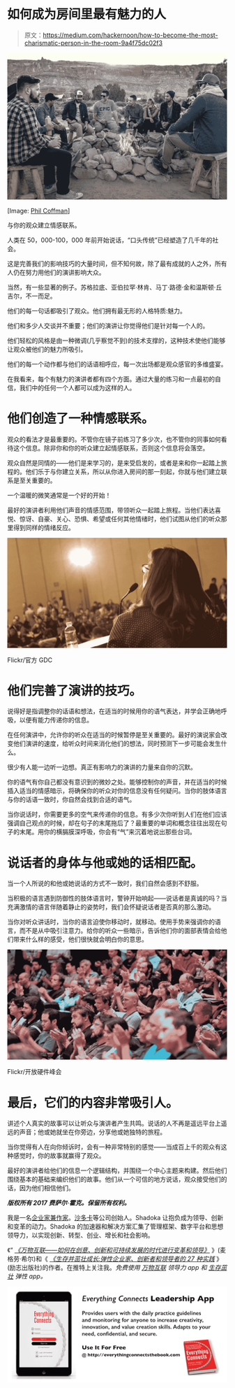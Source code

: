 # 如何成为房间里最有魅力的人

> 原文：<https://medium.com/hackernoon/how-to-become-the-most-charismatic-person-in-the-room-9a4f75dc02f3>

![](img/0ec5afe67fc7b4475638d99effe636c8.png)

[Image: [Phil Coffman](https://unsplash.com/@philcoffman)]

与你的观众建立情感联系。

人类在 50，000-100，000 年前开始说话，“口头传统”已经塑造了几千年的社会。

这是完善我们的影响技巧的大量时间，但不知何故，除了最有成就的人之外，所有人仍在努力用他们的演讲影响大众。

当然，有一些显著的例子。苏格拉底、亚伯拉罕·林肯、马丁·路德·金和温斯顿·丘吉尔，不一而足。

他们的每一句话都吸引了观众。他们拥有最无形的人格特质:魅力。

他们和多少人交谈并不重要；他们的演讲让你觉得他们是针对每一个人的。

他们轻松的风格是由一种微调(几乎察觉不到)的技术支撑的，这种技术使他们能够让观众被他们的魅力所吸引。

他们的每一个动作都与他们的话语相呼应，每一次出场都是观众感官的多维盛宴。

在我看来，每个有魅力的演讲者都有四个方面。通过大量的练习和一点最初的自信，我们中的任何一个人都可以成为这样的人。

# 他们创造了一种情感联系。

观众的看法才是最重要的。不管你在镜子前练习了多少次，也不管你的同事如何看待这个信息。除非你和你的听众建立起情感联系，否则这个信息将会落空。

观众自然是同情的——他们是来学习的，是来受启发的，或者是来和你一起踏上旅程的。他们乐于与你建立关系，所以从你进入房间的那一刻起，你就与他们建立联系是至关重要的。

一个温暖的微笑通常是一个好的开始！

最好的演讲者利用他们声音的情感范围，带领听众一起踏上旅程。当他们表达喜悦、惊讶、自豪、关心、恐惧、希望或任何其他情绪时，他们试图从他们的听众那里得到同样的情绪反应。

![](img/d388e7a4606f75050405a80c4f5c11de.png)

Flickr/官方 GDC

# 他们完善了演讲的技巧。

说得好是指调整你的话语和想法，在适当的时候用你的语气表达，并学会正确地呼吸，以便有能力传递你的信息。

在任何演讲中，允许你的听众在适当的时候暂停是至关重要的。最好的演说家会改变他们演讲的速度，给听众时间来消化他们的想法，同时预测下一步可能会发生什么。

很少有人能一边听一边想。真正有影响力的演讲的力量来自你的沉默。

你的语气有你自己都没有意识到的微妙之处。能够控制你的声音，并在适当的时候插入适当的情感暗示，将确保你的听众对你的信息没有任何疑问。当你的肢体语言与你的话语一致时，你自然会找到合适的语气。

当你说话时，你需要更多的空气来传递你的信息。有多少次你听到人们在他们应该强调自己观点的时候，却在句子的末尾拖后了？最重要的单词和概念往往出现在句子的末尾。用你的横膈膜深呼吸，你会有“气”来沉着地说出那些台词。

# 说话者的身体与他或她的话相匹配。

当一个人所说的和他或她说话的方式不一致时，我们自然会感到不舒服。

当积极的语言遇到防御性的肢体语言时，警钟开始响起——说话者是真诚的吗？当充满激情的语言伴随着静止的姿势时，我们会怀疑说话者是否真的那么激动。

当你对听众讲话时，当你的语言迫使你移动时，就移动。使用手势来强调你的语言，而不是从中吸引注意力。给你的听众一些暗示，告诉他们你的面部表情会给他们带来什么样的感受，他们很快就会明白你的意思。

![](img/a30c4b523da92e9fbcb5c686e45c20d7.png)

Flickr/开放硬件峰会

# 最后，它们的内容非常吸引人。

讲述个人真实的故事可以让听众与演讲者产生共鸣。说话的人不再是遥远平台上遥远的声音；他或她就坐在你旁边，分享他或她独特的旅程。

当你觉得有人在向你倾诉时，会有一种非常特别的感觉——当成百上千的观众有这种感觉时，你的故事就赢得了观众。

最好的演讲者给他们的信息一个逻辑结构，并围绕一个中心主题来构建。然后他们围绕基本的基础来编织他们的故事。他们从一个可信的地方说话，观众接受他们的话，因为他们相信他们。

***版权所有 2017 费萨尔·霍克。保留所有权利。***

我是一名[企业家兼作家](http://faisalhoque.com/speaking/)。[沙多卡](http://shadoka.com/)等公司创始人。Shadoka 让抱负成为领导、创新和变革的动力。Shadoka 的加速器和解决方案汇集了管理框架、数字平台和思想领导力，以实现创新、转型、创业、增长和社会影响。

《“ [*《万物互联——如何在创意、创新和可持续发展的时代进行变革和领导》*](http://www.amazon.com/Everything-Connects-Creativity-Innovation-Sustainability/dp/0071830758/ref=sr_1_1?ie=UTF8&qid=1376488798&sr=8-1&keywords=everything+connects%2Bfaisal+hoque) 》(麦格劳·希尔)和《 [*《生存并茁壮成长:弹性企业家、创新者和领导者的 27 种实践*](http://survivetothrive.pub/) 》(励志出版社)的作者。在推特上关注我。*免费使用* [*万物互联*](http://app.everythingconnectsthebook.com/login.php) *领导力 app 和* [*生存茁壮*](http://app.survivetothrive.pub/login.php) *弹性 app。*

![](img/cb9087c9b0adad8ea1725ef36209115c.png)